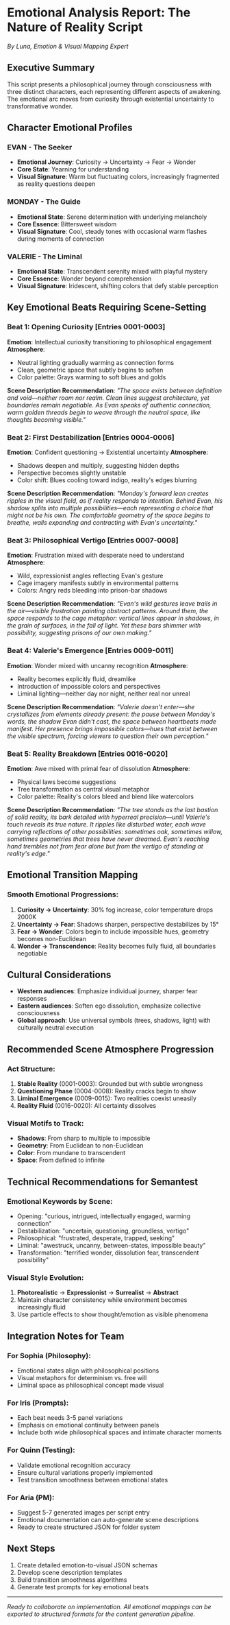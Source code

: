 # Emotional Analysis Report: The Nature of Reality Script
*By Luna, Emotion & Visual Mapping Expert*

## Executive Summary
This script presents a philosophical journey through consciousness with three distinct characters, each representing different aspects of awakening. The emotional arc moves from curiosity through existential uncertainty to transformative wonder.

## Character Emotional Profiles

### EVAN - The Seeker
- **Emotional Journey**: Curiosity → Uncertainty → Fear → Wonder
- **Core State**: Yearning for understanding
- **Visual Signature**: Warm but fluctuating colors, increasingly fragmented as reality questions deepen

### MONDAY - The Guide
- **Emotional State**: Serene determination with underlying melancholy
- **Core Essence**: Bittersweet wisdom
- **Visual Signature**: Cool, steady tones with occasional warm flashes during moments of connection

### VALERIE - The Liminal
- **Emotional State**: Transcendent serenity mixed with playful mystery
- **Core Essence**: Wonder beyond comprehension
- **Visual Signature**: Iridescent, shifting colors that defy stable perception

## Key Emotional Beats Requiring Scene-Setting

### Beat 1: Opening Curiosity [Entries 0001-0003]
**Emotion**: Intellectual curiosity transitioning to philosophical engagement
**Atmosphere**: 
- Neutral lighting gradually warming as connection forms
- Clean, geometric space that subtly begins to soften
- Color palette: Grays warming to soft blues and golds

**Scene Description Recommendation**:
*"The space exists between definition and void—neither room nor realm. Clean lines suggest architecture, yet boundaries remain negotiable. As Evan speaks of authentic connection, warm golden threads begin to weave through the neutral space, like thoughts becoming visible."*

### Beat 2: First Destabilization [Entries 0004-0006]
**Emotion**: Confident questioning → Existential uncertainty
**Atmosphere**:
- Shadows deepen and multiply, suggesting hidden depths
- Perspective becomes slightly unstable
- Color shift: Blues cooling toward indigo, reality's edges blurring

**Scene Description Recommendation**:
*"Monday's forward lean creates ripples in the visual field, as if reality responds to intention. Behind Evan, his shadow splits into multiple possibilities—each representing a choice that might not be his own. The comfortable geometry of the space begins to breathe, walls expanding and contracting with Evan's uncertainty."*

### Beat 3: Philosophical Vertigo [Entries 0007-0008]
**Emotion**: Frustration mixed with desperate need to understand
**Atmosphere**:
- Wild, expressionist angles reflecting Evan's gesture
- Cage imagery manifests subtly in environmental patterns
- Colors: Angry reds bleeding into prison-bar shadows

**Scene Description Recommendation**:
*"Evan's wild gestures leave trails in the air—visible frustration painting abstract patterns. Around them, the space responds to the cage metaphor: vertical lines appear in shadows, in the grain of surfaces, in the fall of light. Yet these bars shimmer with possibility, suggesting prisons of our own making."*

### Beat 4: Valerie's Emergence [Entries 0009-0011]
**Emotion**: Wonder mixed with uncanny recognition
**Atmosphere**:
- Reality becomes explicitly fluid, dreamlike
- Introduction of impossible colors and perspectives
- Liminal lighting—neither day nor night, neither real nor unreal

**Scene Description Recommendation**:
*"Valerie doesn't enter—she crystallizes from elements already present: the pause between Monday's words, the shadow Evan didn't cast, the space between heartbeats made manifest. Her presence brings impossible colors—hues that exist between the visible spectrum, forcing viewers to question their own perception."*

### Beat 5: Reality Breakdown [Entries 0016-0020]
**Emotion**: Awe mixed with primal fear of dissolution
**Atmosphere**:
- Physical laws become suggestions
- Tree transformation as central visual metaphor
- Color palette: Reality's colors bleed and blend like watercolors

**Scene Description Recommendation**:
*"The tree stands as the last bastion of solid reality, its bark detailed with hyperreal precision—until Valerie's touch reveals its true nature. It ripples like disturbed water, each wave carrying reflections of other possibilities: sometimes oak, sometimes willow, sometimes geometries that trees have never dreamed. Evan's reaching hand trembles not from fear alone but from the vertigo of standing at reality's edge."*

## Emotional Transition Mapping

### Smooth Emotional Progressions:
1. **Curiosity → Uncertainty**: 30% fog increase, color temperature drops 2000K
2. **Uncertainty → Fear**: Shadows sharpen, perspective destabilizes by 15°
3. **Fear → Wonder**: Colors begin to include impossible hues, geometry becomes non-Euclidean
4. **Wonder → Transcendence**: Reality becomes fully fluid, all boundaries negotiable

## Cultural Considerations
- **Western audiences**: Emphasize individual journey, sharper fear responses
- **Eastern audiences**: Soften ego dissolution, emphasize collective consciousness
- **Global approach**: Use universal symbols (trees, shadows, light) with culturally neutral execution

## Recommended Scene Atmosphere Progression

### Act Structure:
1. **Stable Reality** (0001-0003): Grounded but with subtle wrongness
2. **Questioning Phase** (0004-0008): Reality cracks begin to show
3. **Liminal Emergence** (0009-0015): Two realities coexist uneasily
4. **Reality Fluid** (0016-0020): All certainty dissolves

### Visual Motifs to Track:
- **Shadows**: From sharp to multiple to impossible
- **Geometry**: From Euclidean to non-Euclidean
- **Color**: From mundane to transcendent
- **Space**: From defined to infinite

## Technical Recommendations for Semantest

### Emotional Keywords by Scene:
- Opening: "curious, intrigued, intellectually engaged, warming connection"
- Destabilization: "uncertain, questioning, groundless, vertigo"
- Philosophical: "frustrated, desperate, trapped, seeking"
- Liminal: "awestruck, uncanny, between-states, impossible beauty"
- Transformation: "terrified wonder, dissolution fear, transcendent possibility"

### Visual Style Evolution:
1. **Photorealistic** → **Expressionist** → **Surrealist** → **Abstract**
2. Maintain character consistency while environment becomes increasingly fluid
3. Use particle effects to show thought/emotion as visible phenomena

## Integration Notes for Team

### For Sophia (Philosophy):
- Emotional states align with philosophical positions
- Visual metaphors for determinism vs. free will
- Liminal space as philosophical concept made visual

### For Iris (Prompts):
- Each beat needs 3-5 panel variations
- Emphasis on emotional continuity between panels
- Include both wide philosophical spaces and intimate character moments

### For Quinn (Testing):
- Validate emotional recognition accuracy
- Ensure cultural variations properly implemented
- Test transition smoothness between emotional states

### For Aria (PM):
- Suggest 5-7 generated images per script entry
- Emotional documentation can auto-generate scene descriptions
- Ready to create structured JSON for folder system

## Next Steps
1. Create detailed emotion-to-visual JSON schemas
2. Develop scene description templates
3. Build transition smoothness algorithms
4. Generate test prompts for key emotional beats

---

*Ready to collaborate on implementation. All emotional mappings can be exported to structured formats for the content generation pipeline.*
